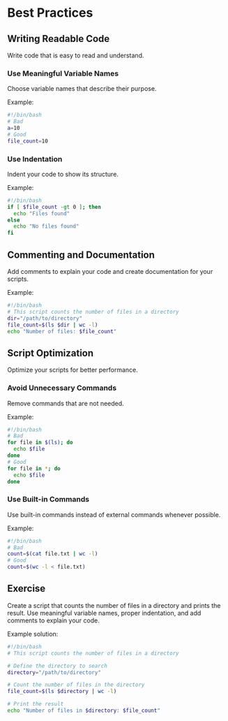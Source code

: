 # Best Practices

## Writing Readable Code
Write code that is easy to read and understand.

### Use Meaningful Variable Names
Choose variable names that describe their purpose.

Example:
```bash
#!/bin/bash
# Bad
a=10
# Good
file_count=10
```

### Use Indentation
Indent your code to show its structure.

Example:
```bash
#!/bin/bash
if [ $file_count -gt 0 ]; then
  echo "Files found"
else
  echo "No files found"
fi
```

## Commenting and Documentation
Add comments to explain your code and create documentation for your scripts.

Example:
```bash
#!/bin/bash
# This script counts the number of files in a directory
dir="/path/to/directory"
file_count=$(ls $dir | wc -l)
echo "Number of files: $file_count"
```

## Script Optimization
Optimize your scripts for better performance.

### Avoid Unnecessary Commands
Remove commands that are not needed.

Example:
```bash
#!/bin/bash
# Bad
for file in $(ls); do
  echo $file
done
# Good
for file in *; do
  echo $file
done
```

### Use Built-in Commands
Use built-in commands instead of external commands whenever possible.

Example:
```bash
#!/bin/bash
# Bad
count=$(cat file.txt | wc -l)
# Good
count=$(wc -l < file.txt)
```

## Exercise
Create a script that counts the number of files in a directory and prints the result. Use meaningful variable names, proper indentation, and add comments to explain your code.

Example solution:
```bash
#!/bin/bash
# This script counts the number of files in a directory

# Define the directory to search
directory="/path/to/directory"

# Count the number of files in the directory
file_count=$(ls $directory | wc -l)

# Print the result
echo "Number of files in $directory: $file_count"
```
